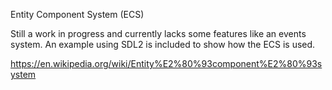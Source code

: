 Entity Component System (ECS)

Still a work in progress and currently lacks some features like an events system. An example using SDL2 is included to show how the ECS is used.

https://en.wikipedia.org/wiki/Entity%E2%80%93component%E2%80%93system